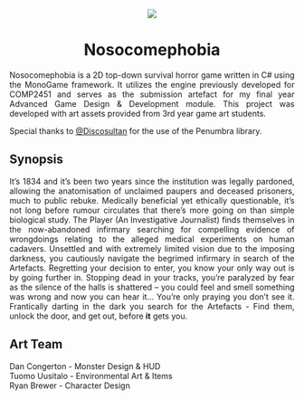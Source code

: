<p align="center">
    <img src="https://user-images.githubusercontent.com/47984645/145660822-044e06c7-313f-4579-a72e-b3073d3add4b.png"/>
</p>

<h1 align="center">Nosocomephobia</h1>
<p align="justify">
Nosocomephobia is a 2D top-down survival horror game written in C# using the MonoGame framework. It utilizes the engine previously developed for COMP2451 and serves as the submission artefact for my final year Advanced Game Design &amp; Development module. This project was developed with art assets provided from 3rd year game art students.

Special thanks to <a href="https://github.com/discosultan">@Discosultan</a> for the use of the Penumbra library.
</p>
<h2>Synopsis</h2>
<p align="justify">
It’s 1834 and it’s been two years since the institution was legally pardoned, allowing the anatomisation of unclaimed paupers and deceased prisoners, much to public rebuke. Medically beneficial yet ethically questionable, it’s not long before rumour circulates that there’s more going on than simple biological study.  The Player (An Investigative Journalist) finds themselves in the now-abandoned infirmary searching for compelling evidence of wrongdoings relating to the alleged medical experiments on human cadavers. Unsettled and with extremely limited vision due to the imposing darkness, you cautiously navigate the begrimed infirmary in search of the Artefacts. Regretting your decision to enter, you know your only way out is by going further in. Stopping dead in your tracks, you’re paralyzed by fear as the silence of the halls is shattered – you could feel and smell something was wrong and now you can hear it… You’re only praying you don’t see it. Frantically darting in the dark you search for the Artefacts - Find them, unlock the door, and get out, before <b>it</b> gets you.
</p>


<h2>Art Team</h2>
Dan Congerton - Monster Design & HUD<br>
Tuomo Uusitalo - Environmental Art & Items<br>
Ryan Brewer - Character Design

